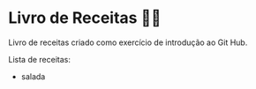 # Livro de Receitas :woman_cook:



Livro de receitas criado como exercício de introdução ao Git Hub.

Lista de receitas:

+ salada

